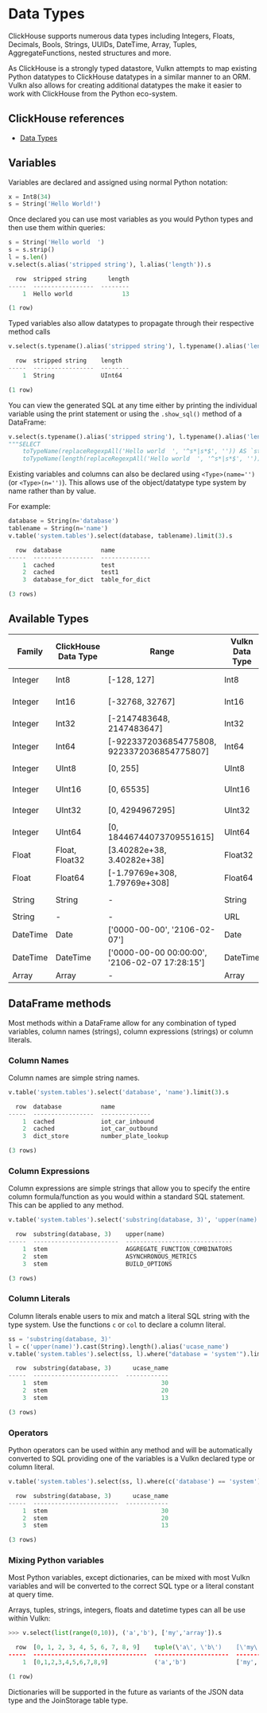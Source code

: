# Data Types

ClickHouse supports numerous data types including Integers, Floats, Decimals, Bools, Strings, UUIDs,
DateTime, Array, Tuples, AggregateFunctions, nested structures and more.

As ClickHouse is a strongly typed datastore, Vulkn attempts to map existing Python datatypes to 
ClickHouse datatypes in a similar manner to an ORM. Vulkn also allows for creating additional datatypes
the make it easier to work with ClickHouse from the Python eco-system.

## ClickHouse references

* [Data Types](https://clickhouse.yandex/docs/en/data_types/)

## Variables

Variables are declared and assigned using normal Python notation:

```python
x = Int8(34)
s = String('Hello World!')
```

Once declared you can use most variables as you would Python types and then use them within queries:

```python
s = String('Hello world  ')
s = s.strip()
l = s.len()
v.select(s.alias('stripped string'), l.alias('length')).s

  row  stripped string      length
-----  -----------------  --------
    1  Hello world              13

(1 row)
```

Typed variables also allow datatypes to propagate through their respective method calls

```python
v.select(s.typename().alias('stripped string'), l.typename().alias('length')).s

  row  stripped string    length
-----  -----------------  --------
    1  String             UInt64

(1 row)
```

You can view the generated SQL at any time either by printing the individual variable using the print 
statement or using the ```.show_sql()``` method of a DataFrame:

```python
v.select(s.typename().alias('stripped string'), l.typename().alias('length')).show_sql()
"""SELECT
    toTypeName(replaceRegexpAll('Hello world  ', '^s*|s*$', '')) AS `stripped string`,
    toTypeName(length(replaceRegexpAll('Hello world  ', '^s*|s*$', ''))) AS length;"""
```

Existing variables and columns can also be declared using ```<Type>(name='')``` (or ```<Type>(n='')```). 
This allows use of the object/datatype type system by name rather than by value.

For example:

```python
database = String(n='database')
tablename = String(n='name')
v.table('system.tables').select(database, tablename).limit(3).s

  row  database           name
-----  -----------------  --------------
    1  cached             test
    2  cached             test1
    3  database_for_dict  table_for_dict

(3 rows)
```

## Available Types

Family | ClickHouse Data Type | Range | Vulkn Data Type | Vulkn Shortcut | Examples |
-- | -- | -- | -- | -- | -- |
Integer | Int8 | [-128, 127] | Int8 | vI8 | ```x = Int8(34)```, ```v.select(c(34).cast(Int8)).r```, ```x = vI8(34)```
Integer | Int16 | [-32768, 32767] | Int16 | vI16 | ```x = Int16(3445)```, ```v.select(c(3445).cast(Int16)).r```
Integer | Int32 | [-2147483648, 2147483647] | Int32 | vI32 | ```x = Int32(545678)```, ```v.select(c(545678).cast(Int32)).r```
Integer | Int64 | [-9223372036854775808, 9223372036854775807] | Int64 | vI64 | ```x = vI64(3372036854775)```, ```v.select(c(3372036854775).cast(Int64)).r```
Integer | UInt8 | [0, 255] | UInt8 | vU8 | ```x = UInt8(34)```, ```v.select(c(34).cast(UInt8)).r```
Integer | UInt16 | [0, 65535] | UInt16 | vU16 | ```x = UInt16(3445)```, ```v.select(c(3445).cast(UInt16)).r```
Integer | UInt32 | [0, 4294967295] | UInt32 | vU32 | ```x = UInt32(545678)```, ```v.select(c(545678).cast(UInt32)).r```
Integer | UInt64 | [0, 18446744073709551615] | UInt64 | vU64 | ```x = UInt64(3372036854775)```, ```v.select(c(3372036854775).cast(UInt64)).r```
Float | Float, Float32 | [3.40282e+38, 3.40282e+38] | Float32 | vF32 | ```x = Float32(567.34)```, ```v.select(c(567.34).cast(Float32)).r```
Float | Float64 | [-1.79769e+308, 1.79769e+308] | Float64 | vF64 | ```x = Float64(567.34)```, ```v.select(c(567.34).cast(Float64)).r```
String | String | - | String | vS | ```x = String('hello world')```, ```v.select(c('hello world').cast(String)).r```
String | - | - | URL | vU | ```x = URL('https://www.yandex.ru')```
DateTime | Date | ['0000-00-00', '2106-02-07'] | Date | vD | ```x = Date('2019-01-01')```
DateTime | DateTime | ['0000-00-00 00:00:00', '2106-02-07 17:28:15'] | DateTime | vDT, vDT32 | ```x = DateTime('2106-02-07 17:28:15')```
Array | Array | - | Array | vA | ```x = Array([1,2,3])```

## DataFrame methods

Most methods within a DataFrame allow for any combination of typed variables, column names (strings), 
column expressions (strings) or column literals.

### Column Names

Column names are simple string names.

```python
v.table('system.tables').select('database', 'name').limit(3).s

  row  database           name
-----  -----------------  --------------
    1  cached             iot_car_inbound
    2  cached             iot_car_outbound
    3  dict_store         number_plate_lookup

(3 rows)
```

### Column Expressions

Column expressions are simple strings that allow you to specify the entire column formula/function as 
you would within a standard SQL statement. This can be applied to any method.

```python
v.table('system.tables').select('substring(database, 3)', 'upper(name)').where("database = 'system'").limit(3).s

  row  substring(database, 3)    upper(name)
-----  ------------------------  ------------------------------
    1  stem                      AGGREGATE_FUNCTION_COMBINATORS
    2  stem                      ASYNCHRONOUS_METRICS
    3  stem                      BUILD_OPTIONS

(3 rows)
```

### Column Literals

Column literals enable users to mix and match a literal SQL string with the type system. Use the 
functions ```c``` or ```col``` to declare a column literal.

```python
ss = 'substring(database, 3)'
l = c('upper(name)').cast(String).length().alias('ucase_name')
v.table('system.tables').select(ss, l).where("database = 'system'").limit(3).s

  row  substring(database, 3)      ucase_name
-----  ------------------------  ------------
    1  stem                                30
    2  stem                                20
    3  stem                                13

(3 rows)
```

### Operators

Python operators can be used within any method and will be automatically converted to SQL providing 
one of the variables is a Vulkn declared type or column literal.

```python
v.table('system.tables').select(ss, l).where(c('database') == 'system').limit(3).s

  row  substring(database, 3)      ucase_name
-----  ------------------------  ------------
    1  stem                                30
    2  stem                                20
    3  stem                                13

(3 rows)
```

### Mixing Python variables

Most Python variables, except dictionaries, can be mixed with most Vulkn variables and will be 
converted to the correct SQL type or a literal constant at query time.

Arrays, tuples, strings, integers, floats and datetime types can all be use within Vulkn:

```python
>>> v.select(list(range(0,10)), ('a','b'), ['my','array']).s

  row  [0, 1, 2, 3, 4, 5, 6, 7, 8, 9]    tuple(\'a\', \'b\')    [\'my\', \'array\']
-----  --------------------------------  ---------------------  ---------------------
    1  [0,1,2,3,4,5,6,7,8,9]             ('a','b')              ['my','array']

(1 row)
```

Dictionaries will be supported in the future as variants of the JSON data type and the JoinStorage 
table type.